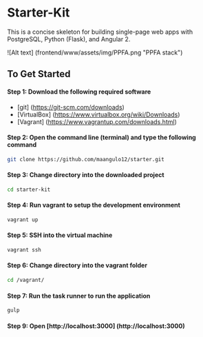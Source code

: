 # Starter-Kit

This is a concise skeleton for building single-page web apps with PostgreSQL, Python (Flask), and Angular 2.

![Alt text] (frontend/www/assets/img/PPFA.png "PPFA stack")

## To Get Started

#### Step 1: Download the following required software

+ [git] (https://git-scm.com/downloads)
+ [VirtualBox] (https://www.virtualbox.org/wiki/Downloads)
+ [Vagrant] (https://www.vagrantup.com/downloads.html)

#### Step 2: Open the command line (terminal) and type the following command
>
```bash
git clone https://github.com/maangulo12/starter.git
```

#### Step 3: Change directory into the downloaded project
>
```bash
cd starter-kit
```

#### Step 4: Run vagrant to setup the development environment
>
```bash
vagrant up
```

#### Step 5: SSH into the virtual machine
>
```bash
vagrant ssh
```

#### Step 6: Change directory into the vagrant folder
>
```bash
cd /vagrant/
```

#### Step 7: Run the task runner to run the application
>
```bash
gulp
```

#### Step 9: Open [http://localhost:3000] (http://localhost:3000)
